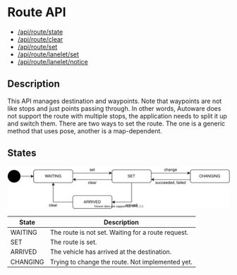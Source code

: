 # Route API

- [/api/route/state](../list/api/route/state.md)
- [/api/route/clear](../list/api/route/clear.md)
- [/api/route/set](../list/api/route/set.md)
- [/api/route/lanelet/set](../list/api/route/lanelet/set.md)
- [/api/route/lanelet/notice](../list/api/route/lanelet/notice.md)

## Description

This API manages destination and waypoints. Note that waypoints are not like stops and just points passing through.
In other words, Autoware does not support the route with multiple stops, the application needs to split it up and switch them.
There are two ways to set the route. The one is a generic method that uses pose, another is a map-dependent.

## States

![route-state](./route-state.drawio.svg)

| State    | Description                                        |
| -------- | -------------------------------------------------- |
| WAITING  | The route is not set. Waiting for a route request. |
| SET      | The route is set.                                  |
| ARRIVED  | The vehicle has arrived at the destination.        |
| CHANGING | Trying to change the route. Not implemented yet.   |
